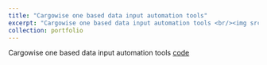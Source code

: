 ```yaml
---
title: "Cargowise one based data input automation tools"
excerpt: "Cargowise one based data input automation tools <br/><img src='/images/Cargowise_one_based_data_input_automation_tools.gif'>"
collection: portfolio
---
```


Cargowise one based data input automation tools [code](https://github.com/zhouzhihao0319/Cargowise_one_based_datainput_automation_tools)
